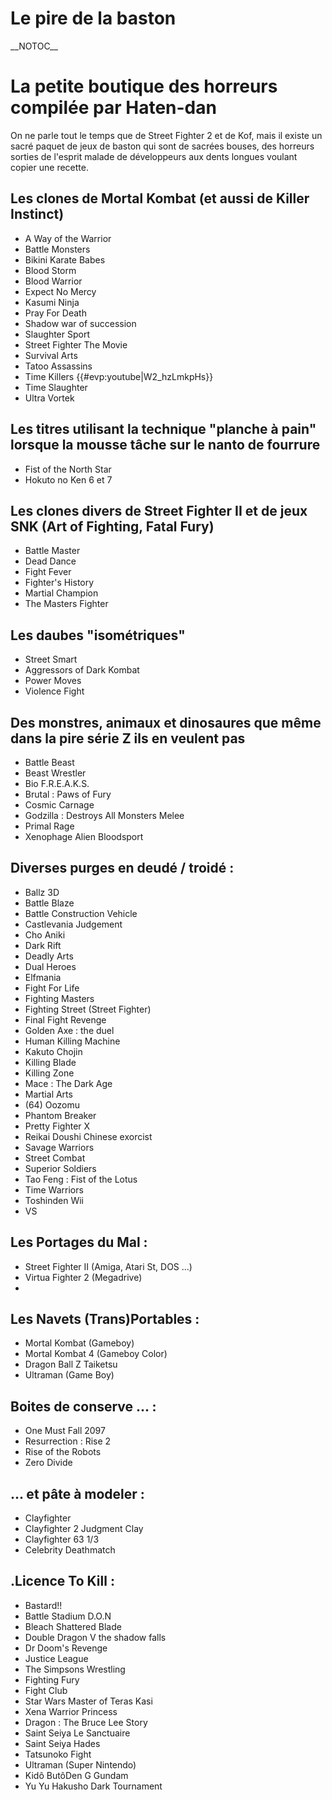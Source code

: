 # Le pire de la baston

\_\_NOTOC\_\_

# La petite boutique des horreurs compilée par Haten-dan

On ne parle tout le temps que de Street Fighter 2 et de Kof, mais il
existe un sacré paquet de jeux de baston qui sont de sacrées bouses, des
horreurs sorties de l'esprit malade de développeurs aux dents longues
voulant copier une recette.

## Les clones de Mortal Kombat (et aussi de Killer Instinct)

- A Way of the Warrior
- Battle Monsters
- Bikini Karate Babes
- Blood Storm
- Blood Warrior
- Expect No Mercy
- Kasumi Ninja
- Pray For Death
- Shadow war of succession
- Slaughter Sport
- Street Fighter The Movie
- Survival Arts
- Tatoo Assassins
- Time Killers {{#evp:youtube\|W2_hzLmkpHs}}
- Time Slaughter
- Ultra Vortek

## Les titres utilisant la technique "planche à pain" lorsque la mousse tâche sur le nanto de fourrure

- Fist of the North Star
- Hokuto no Ken 6 et 7

## Les clones divers de Street Fighter II et de jeux SNK (Art of Fighting, Fatal Fury)

- Battle Master
- Dead Dance
- Fight Fever
- Fighter's History
- Martial Champion
- The Masters Fighter

## Les daubes "isométriques"

- Street Smart
- Aggressors of Dark Kombat
- Power Moves
- Violence Fight

## Des monstres, animaux et dinosaures que même dans la pire série Z ils en veulent pas

- Battle Beast
- Beast Wrestler
- Bio F.R.E.A.K.S.
- Brutal : Paws of Fury
- Cosmic Carnage
- Godzilla : Destroys All Monsters Melee
- Primal Rage
- Xenophage Alien Bloodsport

## Diverses purges en deudé / troidé :

- Ballz 3D
- Battle Blaze
- Battle Construction Vehicle
- Castlevania Judgement
- Cho Aniki
- Dark Rift
- Deadly Arts
- Dual Heroes
- Elfmania
- Fight For Life
- Fighting Masters
- Fighting Street (Street Fighter)
- Final Fight Revenge
- Golden Axe : the duel
- Human Killing Machine
- Kakuto Chojin
- Killing Blade
- Killing Zone
- Mace : The Dark Age
- Martial Arts
- \(64\) Oozomu
- Phantom Breaker
- Pretty Fighter X
- Reikai Doushi Chinese exorcist
- Savage Warriors
- Street Combat
- Superior Soldiers
- Tao Feng : Fist of the Lotus
- Time Warriors
- Toshinden Wii
- VS

## Les Portages du Mal :

- Street Fighter II (Amiga, Atari St, DOS ...)
- Virtua Fighter 2 (Megadrive)
- 

## Les Navets (Trans)Portables :

- Mortal Kombat (Gameboy)
- Mortal Kombat 4 (Gameboy Color)
- Dragon Ball Z Taiketsu
- Ultraman (Game Boy)

## Boites de conserve ... :

- One Must Fall 2097
- Resurrection : Rise 2
- Rise of the Robots
- Zero Divide

## ... et pâte à modeler :

- Clayfighter
- Clayfighter 2 Judgment Clay
- Clayfighter 63 1/3
- Celebrity Deathmatch

## .Licence To Kill :

- Bastard!!
- Battle Stadium D.O.N
- Bleach Shattered Blade
- Double Dragon V the shadow falls
- Dr Doom's Revenge
- Justice League
- The Simpsons Wrestling
- Fighting Fury
- Fight Club
- Star Wars Master of Teras Kasi
- Xena Warrior Princess
- Dragon : The Bruce Lee Story
- Saint Seiya Le Sanctuaire
- Saint Seiya Hades
- Tatsunoko Fight
- Ultraman (Super Nintendo)
- Kidô ButôDen G Gundam
- Yu Yu Hakusho Dark Tournament

